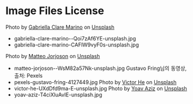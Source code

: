 # Image Files License

Photo by [Gabriella Clare Marino](https://unsplash.com/@gabiontheroad?utm_source=unsplash&utm_medium=referral&utm_content=creditCopyText) on [Unsplash](https://unsplash.com/@gabiontheroad?utm_source=unsplash&utm_medium=referral&utm_content=creditCopyText)
- gabriella-clare-marino--Qoi7zAf6YE-unsplash.jpg
- gabriella-clare-marino-CAFlW9vyF0s-unsplash.jpg

Photo by [Matteo Jorjoson]("https://unsplash.com/@jorjoson?utm_source=unsplash&utm_medium=referral&utm_content=creditCopyText") on [Unsplash]("https://unsplash.com/@jorjoson?utm_source=unsplash&utm_medium=referral&utm_content=creditCopyText")
- matteo-jorjoson--WsM82a57Nk-unsplash.jpg
Gustavo Fring님의 동영상, 출처: Pexels
- pexels-gustavo-fring-4127449.jpg
Photo by [Victor He]("https://unsplash.com/@victorhwn725?utm_source=unsplash&utm_medium=referral&utm_content=creditCopyText") on [Unsplash]("https://unsplash.com/@victorhwn725?utm_source=unsplash&utm_medium=referral&utm_content=creditCopyText")
- victor-he-UXdDfd9ma-E-unsplash.jpg
Photo by [Yoav Aziz]("https://unsplash.com/@yoavaziz?utm_source=unsplash&utm_medium=referral&utm_content=creditCopyText") on [Unsplash]("https://unsplash.com/@yoavaziz?utm_source=unsplash&utm_medium=referral&utm_content=creditCopyText")
- yoav-aziz-T4ciXluAvIE-unsplash.jpg
